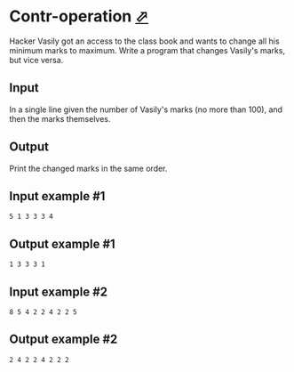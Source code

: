 # Contr-operation [⬀](https://www.e-olymp.com/en/contests/9608/problems/84254)
Hacker Vasily got an access to the class book and wants to change all his minimum marks to maximum. Write a program that changes Vasily's marks, but vice versa.

## Input
In a single line given the number of Vasily's marks (no more than 100), and then the marks themselves.

## Output
Print the changed marks in the same order.

## Input example #1
```
5 1 3 3 3 4 
```

## Output example #1
```
1 3 3 3 1
```

## Input example #2
```
8 5 4 2 2 4 2 2 5 
```

## Output example #2
```
2 4 2 2 4 2 2 2
```
